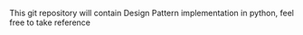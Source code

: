 This git repository will contain Design Pattern implementation in python, feel free to take reference 